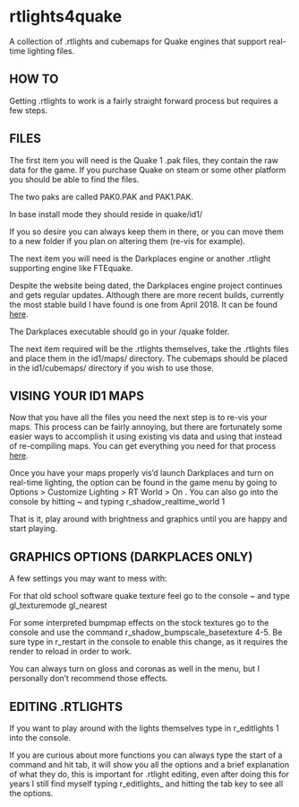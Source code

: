 # rtlights4quake
A collection of .rtlights and cubemaps for Quake engines that support real-time lighting files. 

## HOW TO
Getting .rtlights to work is a fairly straight forward process but requires a few steps.

## FILES
The first item you will need is the Quake 1 .pak files, they contain the raw data for the game. If you purchase Quake on steam or some other platform you should be able to find the files.

The two paks are called PAK0.PAK and PAK1.PAK.

In base install mode they should reside in quake/id1/

If you so desire you can always keep them in there, or you can move them to a new folder if you plan on altering them (re-vis for example).

The next item you will need is the Darkplaces engine or another .rtlight supporting engine like FTEquake.

Despite the website being dated, the Darkplaces engine project continues and gets regular updates. Although there are more recent builds, currently the most stable build I have found is one from April 2018. It can be found [here](https://icculus.org/twilight/darkplaces/files/darkplacesengine20180412beta1.zip).

The Darkplaces executable should go in your /quake folder.

The next item required will be the .rtlights themselves, take the .rtlights files and place them in the id1/maps/ directory. The cubemaps should be placed in the id1/cubemaps/ directory if you wish to use those. 


## VISING YOUR ID1 MAPS
Now that you have all the files you need the next step is to re-vis your maps. This process can be fairly annoying, but there are fortunately some easier ways to accomplish it using existing vis data and using that instead of re-compiling maps. You can get everything you need for that process [here](http://vispatch.sourceforge.net/).

Once you have your maps properly vis’d launch Darkplaces and turn on real-time lighting, the option can be found in the game menu by going to Options > Customize Lighting > RT World > On . You can also go into the console by hitting ~ and typing r_shadow_realtime_world 1

That is it, play around with brightness and graphics until you are happy and start playing.

## GRAPHICS OPTIONS (DARKPLACES ONLY)
A few settings you may want to mess with:

For that old school software quake texture feel go to the console ~ and type gl_texturemode gl_nearest

For some interpreted bumpmap effects on the stock textures go to the console and use the command r_shadow_bumpscale_basetexture 4-5. Be sure type in r_restart in the console to enable this change, as it requires the render to reload in order to work.

You can always turn on gloss and coronas as well in the menu, but I personally don’t recommend those effects.

## EDITING .RTLIGHTS
If you want to play around with the lights themselves type in r_editlights 1 into the console.

If you are curious about more functions you can always type the start of a command and hit tab, it will show you all the options and a brief explanation of what they do, this is important for .rtlight editing, even after doing this for years I still find myself typing r_editlights_ and hitting the tab key to see all the options.
